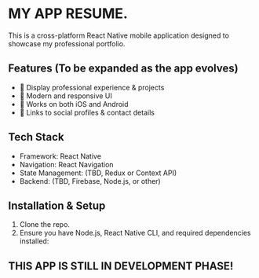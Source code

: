 # MY APP RESUME.
This is a cross-platform React Native mobile application designed to showcase my professional portfolio.

## Features (To be expanded as the app evolves)
- 📌 Display professional experience & projects
- 🎨 Modern and responsive UI
- 📱 Works on both iOS and Android
- 🔗 Links to social profiles & contact details

## Tech Stack
- Framework: React Native
- Navigation: React Navigation
- State Management: (TBD, Redux or Context API)
- Backend: (TBD, Firebase, Node.js, or other)

## Installation & Setup
1. Clone the repo.
2. Ensure you have Node.js, React Native CLI, and required dependencies installed:

## THIS APP IS STILL IN DEVELOPMENT PHASE!